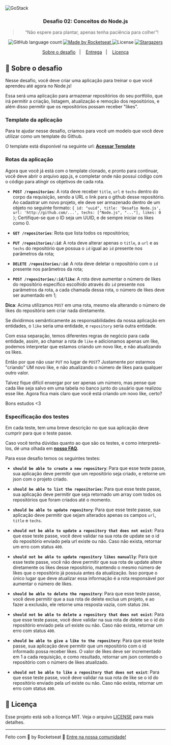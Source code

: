 <img alt="GoStack" src="https://storage.googleapis.com/golden-wind/bootcamp-gostack/header-desafios-new.png" />

<h3 align="center">
  Desafio 02: Conceitos do Node.js
</h3>

<blockquote align="center">“Não espere para plantar, apenas tenha paciência para colher”!</blockquote>

<p align="center">
  <img alt="GitHub language count" src="https://img.shields.io/github/languages/count/rocketseat/bootcamp-gostack-desafios?color=%2304D361">

  <a href="https://rocketseat.com.br">
    <img alt="Made by Rocketseat" src="https://img.shields.io/badge/made%20by-Rocketseat-%2304D361">
  </a>

  <img alt="License" src="https://img.shields.io/badge/license-MIT-%2304D361">

  <a href="https://github.com/Rocketseat/bootcamp-gostack-desafios/stargazers">
    <img alt="Stargazers" src="https://img.shields.io/github/stars/rocketseat/bootcamp-gostack-desafios?style=social">
  </a>
</p>

<p align="center">
  <a href="#rocket-sobre-o-desafio">Sobre o desafio</a>&nbsp;&nbsp;&nbsp;|&nbsp;&nbsp;&nbsp;
  <a href="#calendar-entrega">Entrega</a>&nbsp;&nbsp;&nbsp;|&nbsp;&nbsp;&nbsp;
  <a href="#memo-licença">Licença</a>
</p>

## :rocket: Sobre o desafio

Nesse desafio, você deve criar uma aplicação para treinar o que você aprendeu até agora no Node.js!

Essa será uma aplicação para armazenar repositórios do seu portfólio, que irá permitir a criação, listagem, atualização e remoção dos repositórios, e além disso permitir que os repositórios possam receber "likes".

### Template da aplicação

Para te ajudar nesse desafio, criamos para você um modelo que você deve utilizar como um template do Github.

O template está disponível na seguinte url: **[Acessar Template](https://github.com/Rocketseat/gostack-template-conceitos-nodejs)**

### Rotas da aplicação

Agora que você já está com o template clonado, e pronto para continuar, você deve abrir o arquivo app.js, e completar onde não possui código com o código para atingir os objetivos de cada rota.

- **`POST /repositories`**: A rota deve receber `title`, `url` e `techs` dentro do corpo da requisição, sendo a URL o link para o github desse repositório. Ao cadastrar um novo projeto, ele deve ser armazenado dentro de um objeto no seguinte formato: `{ id: "uuid", title: 'Desafio Node.js', url: 'http://github.com/...', techs: ["Node.js", "..."], likes: 0 }`; Certifique-se que o ID seja um UUID, e de sempre iniciar os likes como 0.

- **`GET /repositories`**: Rota que lista todos os repositórios;

- **`PUT /repositories/:id`**: A rota deve alterar apenas o `title`, a `url` e as `techs` do repositório que possua o `id` igual ao `id` presente nos parâmetros da rota;

- **`DELETE /repositories/:id`**: A rota deve deletar o repositório com o `id` presente nos parâmetros da rota;

- **`POST /repositories/:id/like`**: A rota deve aumentar o número de likes do repositório específico escolhido através do `id` presente nos parâmetros da rota, a cada chamada dessa rota, o número de likes deve ser aumentado em 1;

**Dica**: Acima utilizamos `POST` em uma rota, mesmo ela alterando o número de likes do repositório sem criar nada diretamente.

Se dividirmos semânticamente as responsabilidades da nossa aplicação em entidades, o `like` seria uma entidade, e `repository` seria outra entidade.

Com essa separação, temos diferentes regras de negócio para cada entidade, assim, ao chamar a rota de `like` e adicionamos apenas um like, podemos interpretar que estamos criando um novo like, e não atualizando os likes.

Então por que não usar `PUT` no lugar de `POST`? Justamente por estarmos "criando" UM novo like, e não atualizando o número de likes para qualquer outro valor.

Talvez fique difícil enxergar por ser apenas um número, mas pense que cada like seja salvo em uma tabela no banco junto do usuário que realizou esse like. Agora fica mais claro que você está criando um novo like, certo?

Bons estudos <3

### Específicação dos testes

Em cada teste, tem uma breve descrição no que sua aplicação deve cumprir para que o teste passe.

Caso você tenha dúvidas quanto ao que são os testes, e como interpretá-los, dé uma olhada em **[nosso FAQ](https://github.com/Rocketseat/bootcamp-gostack-desafios/tree/master/faq-desafios).**

Para esse desafio temos os seguintes testes:

- **`should be able to create a new repository`**: Para que esse teste passe, sua aplicação deve permitir que um repositório seja criado, e retorne um json com o projeto criado.

- **`should be able to list the repositories`**: Para que esse teste passe, sua aplicação deve permitir que seja retornado um array com todos os repositórios que foram criados até o momento.

- **`should be able to update repository`**: Para que esse teste passe, sua aplicação deve permitir que sejam alterados apenas os campos `url`, `title` e `techs`.

- **`should not be able to update a repository that does not exist`**: Para que esse teste passe, você deve validar na sua rota de update se o id do repositório enviado pela url existe ou não. Caso não exista, retornar um erro com status `400`.

- **`should not be able to update repository likes manually`**: Para que esse teste passe, você não deve permitir que sua rota de update altere diretamente os likes desse repositório, mantendo o mesmo número de likes que o repositório já possuia antes da atualização. Isso porque o único lugar que deve atualizar essa informação é a rota responsável por aumentar o número de likes.

- **`should be able to delete the repository`**: Para que esse teste passe, você deve permitir que a sua rota de delete exclua um projeto, e ao fazer a exclusão, ele retorne uma resposta vazia, com status `204`.

- **`should not be able to delete a repository that does not exist`**: Para que esse teste passe, você deve validar na sua rota de delete se o id do repositório enviado pela url existe ou não. Caso não exista, retornar um erro com status `400`.

- **`should be able to give a like to the repository`**: Para que esse teste passe, sua aplicação deve permitir que um repositório com o id informado possa receber likes. O valor de likes deve ser incrementado em 1 a cada requisição, e como resultado, retornar um json contendo o repositório com o número de likes atualizado.

- **`should not be able to like a repository that does not exist`**: Para que esse teste passe, você deve validar na sua rota de like se o id do repositório enviado pela url existe ou não. Caso não exista, retornar um erro com status `400`.


## :memo: Licença

Esse projeto está sob a licença MIT. Veja o arquivo [LICENSE](../LICENSE) para mais detalhes.

---

Feito com 💜 by Rocketseat :wave: [Entre na nossa comunidade!](https://discordapp.com/invite/gCRAFhc)
